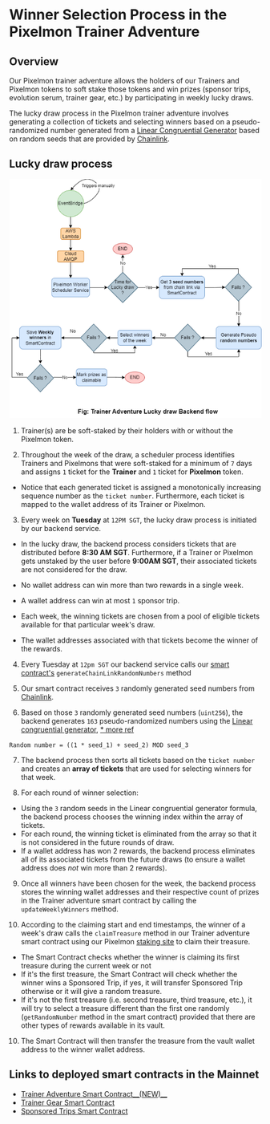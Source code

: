 # Winner Selection Process in the Pixelmon Trainer Adventure

## Overview
Our Pixelmon trainer adventure allows the holders of our Trainers and Pixelmon tokens to soft stake those tokens and win prizes (sponsor trips, evolution serum, trainer gear, etc.) by participating in weekly lucky draws.

The lucky draw process in the Pixelmon trainer adventure involves generating a collection of tickets and selecting winners based on a pseudo-randomized number generated from a [Linear Congruential Generator](https://en.wikipedia.org/wiki/Linear_congruential_generator) based on random seeds that are provided by [Chainlink](https://docs.chain.link/vrf/v2/subscription/examples/get-a-random-number).

## Lucky draw process
![trainer-adventure-lucky-draw-flowchart.png](./img/Trainer_adventure_lucky_draw_process.png)

1. Trainer(s) are be soft-staked by their holders with or without the Pixelmon token.

2. Throughout the week of the draw, a  scheduler process identifies Trainers and Pixelmons that were soft-staked for a minimum of `7` days and assigns `1` ticket for the **Trainer** and `1` ticket for **Pixelmon** token.

 - Notice that each generated ticket is assigned a monotonically increasing sequence number as the `ticket number`.  Furthermore, each ticket is mapped to the wallet address of its Trainer or Pixelmon.

3. Every week on **Tuesday** at `12PM SGT`, the lucky draw process is initiated by our backend service.

  - In the lucky draw, the backend process considers tickets that are distributed before **8:30 AM SGT**.  Furthermore, if a Trainer or Pixelmon gets unstaked by the user before **9:00AM SGT**, their associated tickets are not considered for the draw.

  - No wallet address can win more than two rewards in a single week.

  - A wallet address can win at most `1` sponsor trip.

  - Each week, the winning tickets are chosen from a pool of eligible tickets available for that particular week's draw.

  - The wallet addresses associated with that tickets become the winner of the rewards.

4. Every Tuesday at `12pm SGT` our backend service calls our [smart contract's](https://etherscan.io/address/0x13182b9b97d27c5b09c5809b93c31f745d54ac82#code) `generateChainLinkRandomNumbers` method

5. Our smart contract receives `3` randomly generated seed numbers from  [Chainlink](https://vrf.chain.link/mainnet).

6. Based on those `3` randomly generated seed numbers (`uint256`), the backend generates `163` pseudo-randomized numbers using the [Linear congruential generator](https://en.wikipedia.org/wiki/Linear_congruential_generator), [* more ref](https://www.freecodecamp.org/news/random-number-generator#the-linear-congruential-generator)

```
Random number = ((1 * seed_1) + seed_2) MOD seed_3
```

7. The backend process then sorts all tickets based on the `ticket number` and creates an **array of tickets** that are used for selecting winners for that week.

8. For each round of winner selection:
  - Using the `3` random seeds in the Linear congruential generator formula, the backend process chooses the winning index within the array of tickets.
  - For each round, the winning ticket is eliminated from the array so that it is not considered in the future rounds of draw.
  - If a wallet address has won 2 rewards, the backend process eliminates all of its associated tickets from the future draws (to ensure a wallet address does *not* win more than 2 rewards).
9. Once all winners have been chosen for the week, the backend process stores the winning wallet addresses and their respective count of prizes in the Trainer adventure smart contract by calling the `updateWeeklyWinners` method.

10. According to the claiming start and end timestamps, the winner of a week's draw calls the `claimTreasure` method in our Trainer adventure smart contract using our Pixelmon [staking site](https://staking.pixelmon.ai/) to claim their treasure.

 - The Smart Contract checks whether the winner is claiming its first treasure during the current week or not
 - If it's the first treasure, the Smart Contract will check whether the winner wins a Sponsored Trip, if yes, it will transfer Sponsored Trip otherwise or it will give a random treasure.
 - If it's not the first treasure (i.e. second treasure, third treasure, etc.), it will try to select a treasure different than the first one randomly (`getRandomNumber` method in the smart contract) provided that there are other types of rewards available in its vault.
10. The Smart Contract will then transfer the treasure from the vault wallet address to the winner wallet address.

## Links to deployed smart contracts in the Mainnet
- [Trainer Adventure Smart Contract__(NEW)__](https://etherscan.io/address/0x13182b9b97d27c5b09C5809b93c31F745d54aC82)
- [Trainer Gear Smart Contract](https://etherscan.io/address/0x05A6528663278f51f9cc22D0bb3ca0E1e0a3Ae2f)
- [Sponsored Trips Smart Contract ](https://goerli.etherscan.io/address/0x90c3D47914DF3C4df4D281DCaA5AB2BB4996c162)